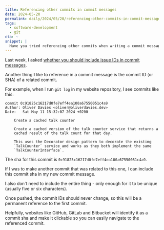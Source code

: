```yaml
---
title: Referencing other commits in commit messages
date: 2024-05-20
permalink: daily/2024/05/20/referencing-other-commits-in-commit-messages
tags:
  - software-development
  - git
cta: ~
snippet: |
  Have you tried referencing other commits when writing a commit message?
---
```


Last week, I asked [whether you should include issue IDs in commit messages][0].

Another thing I like to reference in a commit message is the commit ID (or SHA) of a related commit.

For example, when I run `git log` in my website repository, I see commits like this:

```plain
commit 0c91825c16217d0fe7eff4ea100a67550051c4a9
Author: Oliver Davies <oliver@oliverdavies.dev>
Date:   Sat May 11 15:32:07 2024 +0200

    Create a cached talk counter

    Create a cached version of the talk counter service that returns a
    cached result of the talk count for that day.

    This uses the Decorator design pattern to decorate the existing
    `TalkCounter` service and works as they both implement the same
    `TalkCounterInterface`.
```

The sha for this commit is `0c91825c16217d0fe7eff4ea100a67550051c4a9`.

If I was to make another commit that was related to this one, I can include this commit sha in my new commit message.

I also don't need to include the entire thing - only enough for it to be unique (usually five or six characters).

Once pushed, the commit IDs should never change, so this will be a permanent reference to the first commit.

Helpfully, websites like GitHub, GitLab and Bitbucket will identify it as a commit sha and make it clickable so you can easily navigate to the referenced commit.

[0]: {{site.url}}/daily/2024/05/15/should-you-include-issue-ids-in-your-commit-messages
